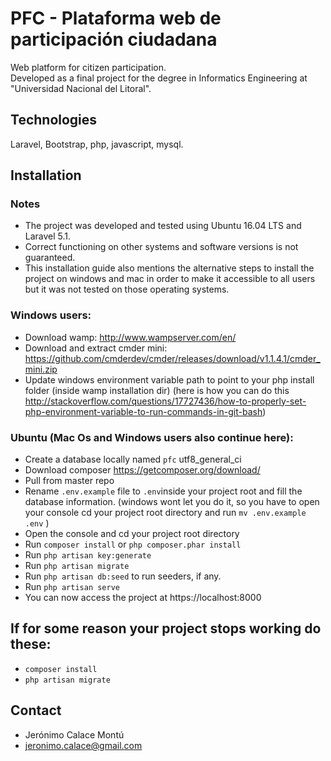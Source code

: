 # PFC - Plataforma web de participación ciudadana
Web platform for citizen participation.  
Developed as a final project for the degree in Informatics Engineering at "Universidad Nacional del Litoral".

## Technologies
Laravel, Bootstrap, php, javascript, mysql.

## Installation

### Notes
- The project was developed and tested using Ubuntu 16.04 LTS and Laravel 5.1.
- Correct functioning on other systems and software versions is not guaranteed.
- This installation guide also mentions the alternative steps to install the project on windows and mac in order to make it accessible to all users but it was not tested on those operating systems.

### Windows users:
- Download wamp: http://www.wampserver.com/en/
- Download and extract cmder mini: https://github.com/cmderdev/cmder/releases/download/v1.1.4.1/cmder_mini.zip
- Update windows environment variable path to point to your php install folder (inside wamp installation dir) (here is how you can do this http://stackoverflow.com/questions/17727436/how-to-properly-set-php-environment-variable-to-run-commands-in-git-bash)

### Ubuntu (Mac Os and Windows users also continue here):
- Create a database locally named `pfc` utf8_general_ci 
- Download composer https://getcomposer.org/download/
- Pull from master repo
- Rename `.env.example` file to `.env`inside your project root and fill the database information.
  (windows wont let you do it, so you have to open your console cd your project root directory and run `mv .env.example .env` )
- Open the console and cd your project root directory
- Run `composer install` or ```php composer.phar install```
- Run `php artisan key:generate` 
- Run `php artisan migrate`
- Run `php artisan db:seed` to run seeders, if any.
- Run `php artisan serve`
-  You can now access the project at https://localhost:8000

## If for some reason your project stops working do these:
- `composer install`
- `php artisan migrate`


## Contact 

- Jerónimo Calace Montú
- jeronimo.calace@gmail.com
